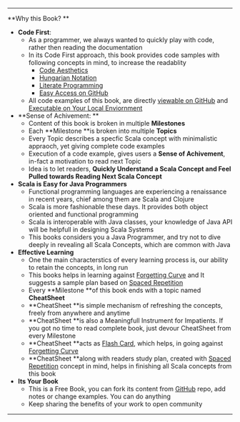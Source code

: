 
---

**Why this Book? **

* **Code First**: 
  * As a programmer, we always wanted to quickly play with code, rather then reading the documentation
  * In its Code First approach, this book provides code samples with following concepts in mind, to increase the readablity 
    * [Code Aesthetics](http://wonko.com/post/code_aesthetics)
    * [Hungarian Notation](https://en.wikipedia.org/wiki/Hungarian_notation)
    * [Literate Programming](https://en.wikipedia.org/wiki/Literate_programming)
    * [Easy Access on GitHub](http://inbravo.github.io/scala-src)
  * All code examples of this book, are directly [viewable on GitHub](http://inbravo.github.io/scala-src/) and [Executable on Your Local Enviornment](https://inbravo.gitbooks.io/java-to-scala/content/first-milestone/setup-well-begun-half-done.html)
* **Sense of Achivement: **
  * Content of this book is broken in multiple **Milestones**
  * Each **Milestone **is broken into multiple **Topics**
  * Every Topic describes a specfic Scala concept with minimalistic appraoch, yet giving complete code examples
  * Execution of a code example, gives users a **Sense of Achivement**, in-fact a motivation to read next Topic
  * Idea is to let readers, **Quickly Understand a Scala Concept and Feel Pulled towards Reading Next Scala Concept**
* **Scala is Easy for Java Programmers**
  * Functional programming languages are experiencing a renaissance in recent years, chief among them are Scala and Clojure
  * Scala is more fashionable these days. It provides both object oriented and functional programming 
  * Scala is interoperable with Java classes, your knowledge of Java API will be helpfull in designing Scala Systems
  * This books considers you a Java Programmer, and try not to dive deeply in revealing all Scala Concepts, which are common with Java
* **Effective Learning**
  * One the main characterstics of every learning process is, our ability to retain the concepts, in long run
  * This books helps in learning against [Forgetting Curve](https://en.wikipedia.org/wiki/Forgetting_curve) and It suggests a sample plan based on [Spaced Repetition](https://en.wikipedia.org/wiki/Spaced_repetition)
  * Every **Milestone **of this book ends with a topic named **CheatSheet**
  * **CheatSheet **is simple mechanism of refreshing the concepts, freely from anywhere and anytime
  * **CheatSheet **is also a Meaningfull Instrument for Impatients. If you got no time to read complete book, just devour CheatSheet from every Milestone
  * **CheatSheet **acts as [Flash Card](https://en.wikipedia.org/wiki/Flashcard), which helps, in going against [Forgetting Curve](https://en.wikipedia.org/wiki/Forgetting_curve)
  * **CheatSheet **along with readers study plan, created with [Spaced Repetition](https://en.wikipedia.org/wiki/Spaced_repetition) concept in mind, helps in finishing all Scala concepts from this book
* **Its Your Book**
  * This is a Free Book, you can fork its content from [GitHub](https://github.com/inbravo/java-to-scala) repo, add notes or change examples. You can do anything
  * Keep sharing the benefits of your work to open community

---




